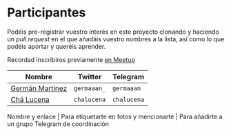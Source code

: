 # Participantes

Podéis pre-registrar vuestro interés en este proyecto clonando y
haciendo un *pull request* en el que añadáis vuestro nombres a la
lista, así como lo que podéis aportar y queréis aprender.

Recordad inscribiros previamente [en Meetup](https://www.meetup.com/es-ES/Granada-Geek/events/236840299/)

Nombre | Twitter | Telegram |
-------| ------  | ---------|
[Germán Martínez](http://github.com/germaaan)| `germaaan_` | `germaaan`
[Chá Lucena](http://github.com/chalucena)| `chalucena` | `chalucena`

Nombre y enlace | Para etiquetarte en fotos y mencionarte | Para añadirte a un grupo Telegram de coordinación
